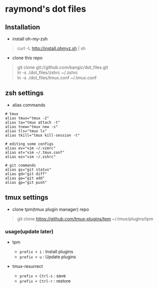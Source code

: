 # raymond's dot files 

## Installation

* install oh-my-zsh
> curl -L http://install.ohmyz.sh | sh

* clone this repo
> git clone git://github.com/kangic/dot_files.git<br/>
> ln -s ./dot_files/zshrc ~/.zshrc<br/>
> ln -s ./dot_files/tmux.conf ~/.tmux.conf

## zsh settings

* alias commands

```
# tmux
alias tmux="tmux -2"
alias ta="tmux attach -t"
alias tnew="tmux new -s"
alias tls="tmux ls"
alias tkill="tmux kill-session -t"

# editing some configs
alias ev="vim ~/.vimrc"
alias et="vim ~/.tmux.conf"
alias ez="vim ~/.zshrc"

# git commands
alias gs="git status"
alias gd="git diff"
alias ga="git add"
alias gp="git push"
```


## tmux settings

* clone tpm(tmux plugin manager) repo
> git clone https://github.com/tmux-plugins/tpm ~/.tmux/plugins/tpm

### usage(update later)
* tpm
  * `prefix + i` : Install plugins
  * `prefix + u` : Update plugins

* tmux-resurrect
  * `prefix + Ctrl-s` : save
  * `prefix + Ctrl-r` : restore



